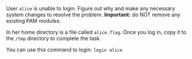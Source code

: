 
User `alice` is unable to login. Figure out why and make any necessary system changes to resolve the problem. **Important:** do NOT remove any existing PAM modules.

In her home directory is a file called `alice.flag`. Once you log in, copy it to the `/tmp` directory to complete the task.

You can use this command to login:
`login alice`
